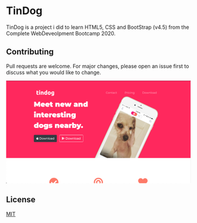 # TinDog

TinDog is a project i did to learn HTML5, CSS and BootStrap (v4.5) from the Complete WebDeveolpment Bootcamp 2020.

## Contributing
Pull requests are welcome. For major changes, please open an issue first to discuss what you would like to change.

![GitHub Logo](/images/screen.png)

## License
[MIT](https://choosealicense.com/licenses/mit/)

